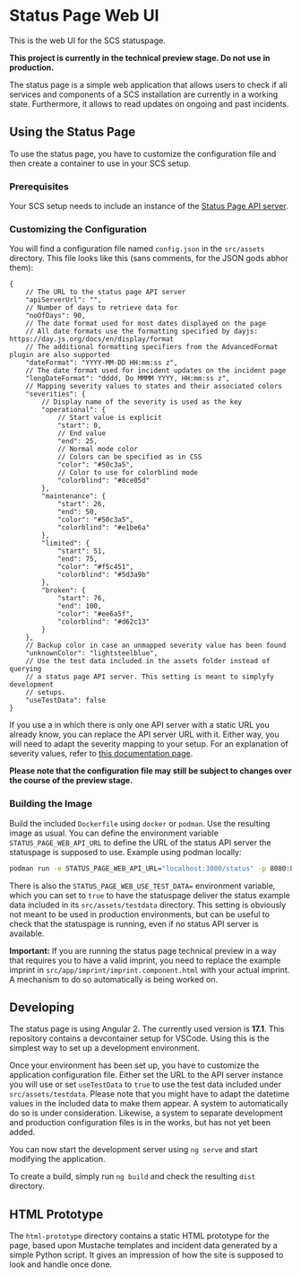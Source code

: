 # Status Page Web UI

This is the web UI for the SCS statuspage.

**This project is currently in the technical preview stage. Do not use in production.**

The status page is a simple web application that allows users to check if all services and components of a SCS installation are currently in a working state. Furthermore, it allows to read updates on ongoing and past incidents.

## Using the Status Page

To use the status page, you have to customize the configuration file and then create a container to use in your SCS setup.

### Prerequisites

Your SCS setup needs to include an instance of the [Status Page API server](https://github.com/SovereignCloudStack/status-page-api).

### Customizing the Configuration

You will find a configuration file named `config.json` in the `src/assets` directory. This file looks like this (sans comments, for the JSON gods abhor them):

```json5
{
    // The URL to the status page API server
    "apiServerUrl": "",
    // Number of days to retrieve data for
    "noOfDays": 90,
    // The date format used for most dates displayed on the page
    // All date formats use the formatting specified by dayjs: https://day.js.org/docs/en/display/format
    // The additional formatting specifiers from the AdvancedFormat plugin are also supported
    "dateFormat": "YYYY-MM-DD HH:mm:ss z",
    // The date format used for incident updates on the incident page
    "longDateFormat": "dddd, Do MMMM YYYY, HH:mm:ss z",
    // Mapping severity values to states and their associated colors
    "severities": {
        // Display name of the severity is used as the key
        "operational": {
            // Start value is explicit
            "start": 0,
            // End value
            "end": 25,
            // Normal mode color
            // Colors can be specified as in CSS
            "color": "#50c3a5",
            // Color to use for colorblind mode
            "colorblind": "#8ce05d"
        },
        "maintenance": {
            "start": 26,
            "end": 50,
            "color": "#50c3a5",
            "colorblind": "#e1be6a"
        },
        "limited": {
            "start": 51,
            "end": 75,
            "color": "#f5c451",
            "colorblind": "#5d3a9b"
        },
        "broken": {
            "start": 76,
            "end": 100,
            "color": "#ee6a5f",
            "colorblind": "#d62c13"
        }
    },
    // Backup color in case an unmapped severity value has been found
    "unknownColor": "lightsteelblue",
    // Use the test data included in the assets folder instead of querying
    // a status page API server. This setting is meant to simplyfy development
    // setups.
    "useTestData": false
}
```

If you use a in which there is only one API server with a static URL you already know, you can replace the API server URL with it. Either way, you will need to adapt the severity mapping to your setup. For an explanation of severity values, refer to [this documentation page](https://docs.scs.community/standards/scs-0402-v1-status-page-openapi-spec-decision#severity).

**Please note that the configuration file may still be subject to changes over the course of the preview stage.**

### Building the Image

Build the included `Dockerfile` using `docker` or `podman`. Use the resulting image as usual. You can define the environment variable `STATUS_PAGE_WEB_API_URL` to define the URL of the status API server the statuspage is supposed to use. Example using podman locally:

```sh
podman run -e STATUS_PAGE_WEB_API_URL="localhost:3000/status" -p 8080:8080 scs-status-page-web
```

There is also the `STATUS_PAGE_WEB_USE_TEST_DATA=` environment variable, which you can set to `true` to have the statuspage deliver the status example data included in its `src/assets/testdata` directory. This setting is obviously not meant to be used in production environments, but can be useful to check that the statuspage is running, even if no status API server is available.

**Important:** If you are running the status page technical preview in a way that requires you to have a valid imprint, you need to replace the example imprint in `src/app/imprint/imprint.component.html` with your actual imprint. A mechanism to do so automatically is being worked on.

## Developing

The status page is using Angular 2. The currently used version is **17.1**. This repository contains a devcontainer setup for VSCode. Using this is the simplest way to set up a development environment.

Once your environment has been set up, you have to customize the application configuration file. Either set the URL to the API server instance you will use or set `useTestData` to `true` to use the test data included under `src/assets/testdata`. Please note that you might have to adapt the datetime values in the included data to make them appear. A system to automatically do so is under consideration. Likewise, a system to separate development and production configuration files is in the works, but has not yet been added.

You can now start the development server using `ng serve` and start modifying the application.

To create a build, simply run `ng build` and check the resulting `dist` directory.

## HTML Prototype

The `html-prototype` directory contains a static HTML prototype for the page, based upon Mustache templates and incident data generated by a simple Python script. It gives an impression of how the site is supposed to look and handle once done.


